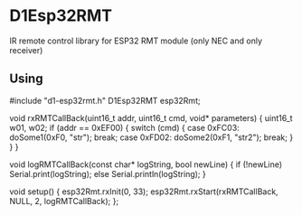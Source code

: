 # D1Esp32RMT

IR remote control library for ESP32 RMT module (only NEC and only receiver)

## Using

#include "d1-esp32rmt.h"
D1Esp32RMT esp32Rmt;

void rxRMTCallBack(uint16_t addr, uint16_t cmd, void* parameters)
{
    uint16_t w01, w02;
    if (addr == 0xEF00)
    {
	switch (cmd)
        {
    	    case 0xFC03:
		doSome1(0xF0, "str");
        	break;
	    case 0xFD02:
        	doSome2(0xF1, "str2");
        	break;
        }
    }
}

void logRMTCallBack(const char* logString, bool newLine)
{
    if (!newLine)
	Serial.print(logString);
    else
	Serial.println(logString);
}

void setup()
{
    esp32Rmt.rxInit(0, 33);
    esp32Rmt.rxStart(rxRMTCallBack, NULL, 2, logRMTCallBack);
};

